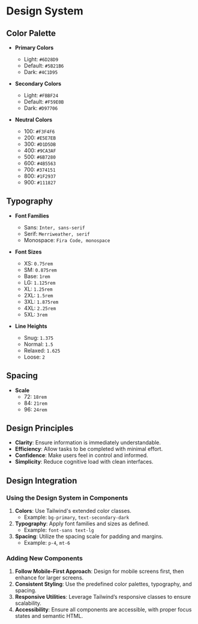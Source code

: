 # Design System

## Color Palette

- **Primary Colors**
  - Light: `#6D28D9`
  - Default: `#5B21B6`
  - Dark: `#4C1D95`

- **Secondary Colors**
  - Light: `#FBBF24`
  - Default: `#F59E0B`
  - Dark: `#D97706`

- **Neutral Colors**
  - 100: `#F3F4F6`
  - 200: `#E5E7EB`
  - 300: `#D1D5DB`
  - 400: `#9CA3AF`
  - 500: `#6B7280`
  - 600: `#4B5563`
  - 700: `#374151`
  - 800: `#1F2937`
  - 900: `#111827`

## Typography

- **Font Families**
  - Sans: `Inter, sans-serif`
  - Serif: `Merriweather, serif`
  - Monospace: `Fira Code, monospace`

- **Font Sizes**
  - XS: `0.75rem`
  - SM: `0.875rem`
  - Base: `1rem`
  - LG: `1.125rem`
  - XL: `1.25rem`
  - 2XL: `1.5rem`
  - 3XL: `1.875rem`
  - 4XL: `2.25rem`
  - 5XL: `3rem`

- **Line Heights**
  - Snug: `1.375`
  - Normal: `1.5`
  - Relaxed: `1.625`
  - Loose: `2`

## Spacing

- **Scale**
  - 72: `18rem`
  - 84: `21rem`
  - 96: `24rem`

## Design Principles

- **Clarity**: Ensure information is immediately understandable.
- **Efficiency**: Allow tasks to be completed with minimal effort.
- **Confidence**: Make users feel in control and informed.
- **Simplicity**: Reduce cognitive load with clean interfaces.

## Design Integration

### Using the Design System in Components

1. **Colors**: Use Tailwind's extended color classes.
   - Example: `bg-primary`, `text-secondary-dark`
2. **Typography**: Apply font families and sizes as defined.
   - Example: `font-sans text-lg`
3. **Spacing**: Utilize the spacing scale for padding and margins.
   - Example: `p-4`, `mt-6`

### Adding New Components

1. **Follow Mobile-First Approach**: Design for mobile screens first, then enhance for larger screens.
2. **Consistent Styling**: Use the predefined color palettes, typography, and spacing.
3. **Responsive Utilities**: Leverage Tailwind’s responsive classes to ensure scalability.
4. **Accessibility**: Ensure all components are accessible, with proper focus states and semantic HTML.